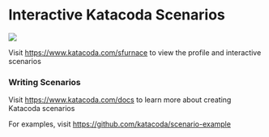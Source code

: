 # Interactive Katacoda Scenarios

[![](http://shields.katacoda.com/katacoda/sfurnace/count.svg)](https://www.katacoda.com/sfurnace "Get your profile on Katacoda.com")

Visit https://www.katacoda.com/sfurnace to view the profile and interactive scenarios

### Writing Scenarios
Visit https://www.katacoda.com/docs to learn more about creating Katacoda scenarios

For examples, visit https://github.com/katacoda/scenario-example
